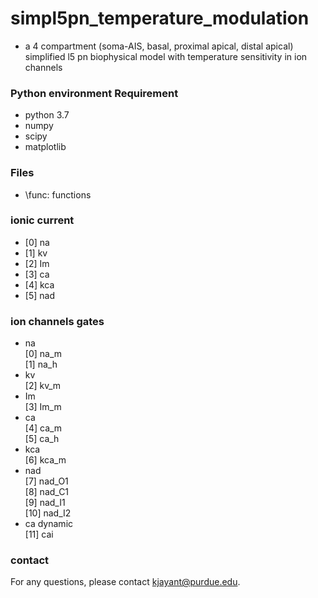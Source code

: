 # simpl5pn_temperature_modulation

* a 4 compartment (soma-AIS, basal, proximal apical, distal apical) simplified l5 pn biophysical model with temperature sensitivity in ion channels

### Python environment Requirement ###
* python 3.7
* numpy
* scipy
* matplotlib

### Files ###
* \func: functions



### ionic current ###
* [0] na
* [1] kv
* [2] Im
* [3] ca
* [4] kca
* [5] nad

### ion channels gates ###
* na <br />
[0] na_m <br />
[1] na_h <br />
* kv <br />
[2] kv_m<br />
* Im <br />
[3] Im_m<br />
* ca <br />
[4] ca_m <br />
[5] ca_h <br />
* kca <br />
[6] kca_m <br />
* nad <br />
[7] nad_O1<br />
[8] nad_C1<br />
[9] nad_I1<br />
[10] nad_I2<br />
* ca dynamic <br />
[11] cai<br />
 

### contact ###
For any questions, please contact kjayant@purdue.edu.